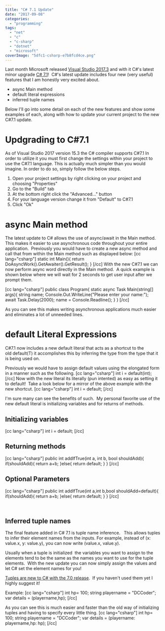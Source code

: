 ```yaml
---
title: "C# 7.1 Update"
date: "2017-09-08"
categories: 
  - "programming"
tags: 
  - "net"
  - "c"
  - "c-sharp"
  - "dotnet"
  - "microsoft"
coverImage: "5dfc1-csharp-e7b8fcd4ce.png"
---
```


Last month Microsoft released [Visual Studio 2017.3](http://www.visualstudio.com) and with it C#'s latest minor upgrade [C# 7.1](https://docs.microsoft.com/en-us/dotnet/csharp/whats-new/csharp-7-1)!  C#'s latest update includes four new (very useful) features that I am honestly very excited about.

- async Main method
- default literal expressions
- inferred tuple names

Below I'll go into some detail on each of the new features and show some examples of each, along with how to update your current project to the new C#7.1 update.

# Updgrading to C#7.1

As of Visual Studio 2017 version 15.3 the C# compiler supports C#7.1 In order to utilize it you must first change the settings within your project to use the C#7.1 language. This is actually much simpler than you would imagine. In order to do so, simply follow the below steps.

1. Open your project settings by right clicking on your project and choosing "Properties"
2. Go to the "Build" tab
3. At the bottom right click the "Advanced..." button
4. For your language version change it from "Default" to C#7.1
5. Click "Ok"

# async Main method

The latest update to C# allows the use of async/await in the Main method. This makes it easier to use asynchronous code throughout your entire application.  Previously you would have to create a new async method and call that from within the Main method such as displayed below: \[cc lang="csharp"\] static int Main(){ return DoAsyncWork().GetAwaiter().GetResult(); } \[/cc\] With the new C#7.1 we can now perform async word directly in the Main method.  A quick example is shown below where we will wait for 2 seconds to get user input after we prompt them.

\[cc lang="csharp"\] public class Program{ static async Task Main(string\[\] args){ string name; Console.Out.WriteLine("Please enter your name:"); await Task.Delay(2000); name = Console.Readline(); } } \[/cc\]

As you can see this makes writing asynchronous applications much easier and eliminates a lot of unneeded lines.

# default Literal Expressions

C#7.1 now includes a new default literal that acts as a shortcut to the old default(T) it accomplishes this by inferring the type from the type that it is being used on.

Previously we would have to assign default values using the elongated form in a manner such as the following. \[cc lang="csharp"\] int i = default(int); \[/cc\] Now with the new literal its literally (pun intented) as easy as setting it to default!  Take a look below for a mirror of the above example with the new shortcut. \[cc lang="csharp"\] int i = default; \[/cc\]

I'm sure many can see the benefits of such.  My personal favorite use of the new default literal is initializing variables and for returns of methods.

## Initializing variables

\[cc lang="csharp"\] int i = default; \[/cc\]

## Returning methods

\[cc lang="csharp"\] public int addIfTrue(int a, int b, bool shouldAdd){ if(shouldAdd){ return a+b; }else{ return default; } } \[/cc\]

## Optional Parameters

\[cc lang="csharp"\] public int addIfTrue(int a,int b,bool shouldAdd=default){ if(shouldAdd){ return a+b; }else{ return default; } } \[/cc\]

 

## Inferred tuple names

The final feature added in C# 7.1 is tuple name inference.   This allows tuples to infer their element names from the inputs. For example, instead of (x: value.x, y: value.y), you can now write (value.x, value.y).

Usually when a tuple is initialized  the variables you want to assign to the elements tend to be the same as the names you want to use for the tuple elements.  With the new update you can now simply assign the values and let C# set the element names for you!

[Tuples are new to C# with the 7.0 release](https://docs.microsoft.com/en-us/dotnet/csharp/whats-new/csharp-7).  If you haven't used them yet I highly suggest it!

Example: \[cc lang="csharp"\] int hp= 100; string playername = "DCCoder"; var details = (playername,hp); \[/cc\]

As you can see this is much easier and faster than the old way of initializing tuples and having to specify every little thing. \[cc lang="csharp"\] int hp= 100; string playername = "DCCoder"; var details = (playername: playername,hp: hp); \[/cc\]
